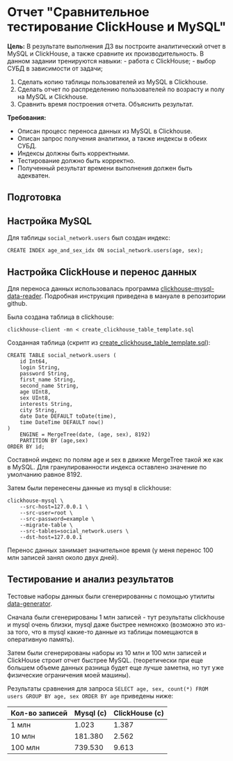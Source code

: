 # Отчет "Сравнительное тестирование ClickHouse и MySQL"

**Цель:** В результате выполнения ДЗ вы построите аналитический отчет в MySQL и ClickHouse, а также сравните их производительность. В данном задании тренируются навыки: - работа с ClickHouse; - выбор СУБД в зависимости от задачи;

1) Сделать копию таблицы пользователей из MySQL в Clickhouse.
2) Сделать отчет по распределению пользователей по возрасту и полу на MySQL и Clickhouse.
3) Сравнить время построения отчета. Объяснить результат.

**Требования:**

- Описан процесс переноса данных из MySQL в Clickhouse.
- Описан запрос получения аналитики, а также индексы в обеих СУБД.
- Индексы должны быть корректными.
- Тестирование должно быть корректно.
- Полученный результат времени выполнения должен быть адекватен.

## Подготовка

## Настройка MySQL

Для таблицы ``social_network.users`` был создан индекс:
```mysql
CREATE INDEX age_and_sex_idx ON social_network.users(age, sex);
```

## Настройка ClickHouse и перенос данных
Для переноса данных использовалась программа [clickhouse-mysql-data-reader](https://github.com/Altinity/clickhouse-mysql-data-reader/blob/master/docs/manual.md).
Подробная инструкция приведена в мануале в репозитории github.

Была создана таблица в clickhouse:
```shell script
clickhouse-client -mn < create_clickhouse_table_template.sql
```

Созданная таблица (скрипт из [create_clickhouse_table_template.sql](create_clickhouse_table_template.sql)):
```clickhouse
CREATE TABLE social_network.users (
    id Int64,
    login String,
    password String,
    first_name String,
    second_name String,
    age UInt8,
    sex UInt8,
    interests String,
    city String,
    date Date DEFAULT toDate(time),
    time DateTime DEFAULT now()
)
    ENGINE = MergeTree(date, (age, sex), 8192)
    PARTITION BY (age,sex)
ORDER BY id;
```
Составной индекс по полям age и sex в движке MergeTree такой же как в MySQL. 
Для гранулированности индекса оставлено значение по умолчанию равное 8192.

Затем были перенесены данные из mysql в clickhouse:
```shell script
clickhouse-mysql \
    --src-host=127.0.0.1 \
    --src-user=root \
    --src-password=example \
    --migrate-table \
    --src-tables=social_network.users \
    --dst-host=127.0.0.1
```

Перенос данных занимает значительное время (у меня перенос 100 млн записей занял около двух дней).

## Тестирование и анализ результатов

Тестовые наборы данных были сгенерированны с помощью утилиты [data-generator](/data-generator).

Сначала были сгенерированы 1 млн записей - тут результаты clickhouse и mysql очень близки, 
mysql даже быстрее немножко (возможно это из-за того, что в mysql какие-то данные из таблицы помещаются в оперативную память).

Затем были сгенерированы наборы из 10 млн и 100 млн записей и ClickHouse строит отчет быстрее MySQL.
(теоретически при еще большем объеме данных разница будет еще лучше заметна, но тут уже физические ограничения моей машины).

Результаты сравнения для запроса `SELECT age, sex, count(*) FROM users GROUP BY age, sex ORDER BY age` приведены ниже:

Кол-во записей | Mysql (с) | ClickHouse (с)  
--- | --- | --- 
1 млн | 1.023  | 1.387 
10 млн | 181.380  | 2.562 
100 млн | 739.530 | 9.613
